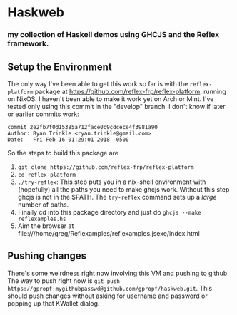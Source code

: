 # Haskweb

### my collection of Haskell demos using GHCJS and the Reflex framework.

## Setup the Environment

The only way I've been able to get this work so far is with the
`reflex-platform` package at
https://github.com/reflex-frp/reflex-platform. running on NixOS. I
haven't been able to make it work yet on Arch or Mint. I've tested
only using this commit in the "develop" branch. I don't know if later
or earlier commits work:

```
commit 2e2fb7f0d15385a712face0c9cdcece4f3981a90
Author: Ryan Trinkle <ryan.trinkle@gmail.com>
Date:   Fri Feb 16 01:29:01 2018 -0500
```
   
So the steps to build this package are

1. `git clone https://github.com/reflex-frp/reflex-platform`
2. `cd reflex-platform`
3. `./try-reflex`: This step puts you in a nix-shell environment with
   (hopefully) all the paths you need to make ghcjs work. Without this
   step ghcjs is not in the $PATH. The `try-reflex` command sets up a
   *large* number of paths.
4. Finally cd into this package directory and just do `ghcjs --make reflexamples.hs`
5. Aim the browser at file:///home/greg/Reflexamples/reflexamples.jsexe/index.html

## Pushing changes

There's some weirdness right now involving this VM and pushing to
github. The way to push right now is `git push
https://gpropf:mygithubpasswd@github.com/gpropf/haskweb.git`. This
should push changes without asking for username and password or
popping up that KWallet dialog.

